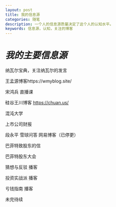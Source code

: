```yaml
---
layout: post
title: 我的信息源
categories: 随笔
description: 一个人的信息源质量决定了这个人的认知水平。
keywords: 信息源，认知，关注的博客
---
```




# *我的主要信息源*

纳瓦尔宝典，关注纳瓦尔的发言

王孟源博客https://wmyblog.site/

宋鸿兵 直播课

硅谷王川博客 https://chuan.us/

混沌大学

上市公司财报

段永平 雪球问答 网易博客（已停更）

巴菲特致股东的信

巴菲特股东大会

猜想与反驳 播客

投资实战派 播客

亏钱指南 播客

未完待续
